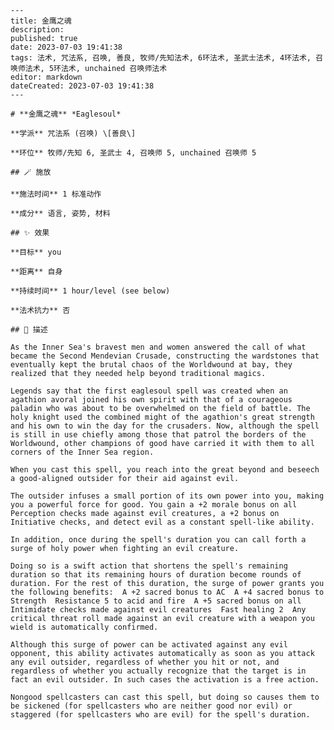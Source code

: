 
    ---
    title: 金鹰之魂
    description: 
    published: true
    date: 2023-07-03 19:41:38
    tags: 法术, 咒法系, 召唤, 善良, 牧师/先知法术, 6环法术, 圣武士法术, 4环法术, 召唤师法术, 5环法术, unchained 召唤师法术
    editor: markdown
    dateCreated: 2023-07-03 19:41:38
    ---

    # **金鹰之魂** *Eaglesoul*

    **学派** 咒法系 (召唤) \[善良\] 

    **环位** 牧师/先知 6, 圣武士 4, 召唤师 5, unchained 召唤师 5

    ## 🪄 施放

    **施法时间** 1 标准动作

    **成分** 语言, 姿势, 材料

    ## ✨ 效果 

    **目标** you 

    **距离** 自身  

    **持续时间** 1 hour/level (see below) 

    **法术抗力** 否

    ## 📖 描述

    As the Inner Sea's bravest men and women answered the call of what became the Second Mendevian Crusade, constructing the wardstones that eventually kept the brutal chaos of the Worldwound at bay, they realized that they needed help beyond traditional magics.

    Legends say that the first eaglesoul spell was created when an agathion avoral joined his own spirit with that of a courageous paladin who was about to be overwhelmed on the field of battle. The holy knight used the combined might of the agathion's great strength and his own to win the day for the crusaders. Now, although the spell is still in use chiefly among those that patrol the borders of the Worldwound, other champions of good have carried it with them to all corners of the Inner Sea region.

    When you cast this spell, you reach into the great beyond and beseech a good-aligned outsider for their aid against evil.

    The outsider infuses a small portion of its own power into you, making you a powerful force for good. You gain a +2 morale bonus on all Perception checks made against evil creatures, a +2 bonus on Initiative checks, and detect evil as a constant spell-like ability.

    In addition, once during the spell's duration you can call forth a surge of holy power when fighting an evil creature.

    Doing so is a swift action that shortens the spell's remaining duration so that its remaining hours of duration become rounds of duration. For the rest of this duration, the surge of power grants you the following benefits:  A +2 sacred bonus to AC  A +4 sacred bonus to Strength  Resistance 5 to acid and fire  A +5 sacred bonus on all Intimidate checks made against evil creatures  Fast healing 2  Any critical threat roll made against an evil creature with a weapon you wield is automatically confirmed.

    Although this surge of power can be activated against any evil opponent, this ability activates automatically as soon as you attack any evil outsider, regardless of whether you hit or not, and regardless of whether you actually recognize that the target is in fact an evil outsider. In such cases the activation is a free action.

    Nongood spellcasters can cast this spell, but doing so causes them to be sickened (for spellcasters who are neither good nor evil) or staggered (for spellcasters who are evil) for the spell's duration.
    